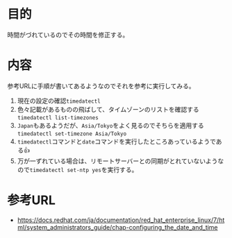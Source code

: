
# 目的
時間がづれているのでその時間を修正する。

# 内容
参考URLに手順が書いてあるようなのでそれを参考に実行してみる。
1. 現在の設定の確認`timedatectl`
2. 色々記載があるものの飛ばして、タイムゾーンのリストを確認する`timedatectl list-timezones`
3. `Japan`もあるようだが、`Asia/Tokyo`をよく見るのでそちらを適用する`timedatectl set-timezone Asia/Tokyo`
4. `timedatectl`コマンドと`date`コマンドを実行したところあっているようである👍
5. 万が一ずれている場合は、リモートサーバーとの同期がとれていないようなので`timedatectl set-ntp yes`を実行する。

# 参考URL
 - https://docs.redhat.com/ja/documentation/red_hat_enterprise_linux/7/html/system_administrators_guide/chap-configuring_the_date_and_time
